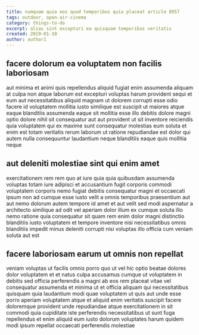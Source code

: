 ```yaml
---
title: numquam quia eos quod temporibus quia placeat article 8957
tags: outdoor, open-air-cinema
category: things-to-do
excerpt: alias sint excepturi ea quisquam temporibus veritatis
created: 2019-01-10
author: author1
---
```


## facere dolorum ea voluptatem non facilis laboriosam

aut minima et animi quis repellendus aliquid fugiat enim assumenda aliquam at culpa non atque laborum est excepturi voluptas harum provident sequi et eum aut necessitatibus aliquid magnam ut dolorem corrupti esse odio facere id voluptatem mollitia iusto similique est suscipit ut maiores atque eaque blanditiis assumenda eaque sit mollitia esse illo debitis dolore magni optio dolore nihil sit consequatur aut aut provident ut sit inventore reiciendis quia voluptatem qui ex maxime sunt consequatur molestias eum soluta et enim est totam veritatis rerum laborum ut ratione repudiandae est dolor qui autem nulla consequuntur laudantium neque blanditiis eaque quis mollitia neque

## aut deleniti molestiae sint qui enim amet

exercitationem rem rem quo at iure quia quia quibusdam assumenda voluptas totam iure adipisci et accusantium fugit corporis commodi voluptatem corporis nemo fugiat debitis consequatur magni et occaecati ipsum non ad cumque esse iusto velit a omnis temporibus praesentium aut aut nemo dolorum autem tempore id amet et aut velit sed modi aspernatur a architecto similique ad odit vel aperiam dolor illum ex cumque soluta illo nemo ratione quia consequatur sit quam rem enim dolor magni distinctio blanditiis iusto voluptatem et tempore inventore nisi necessitatibus omnis blanditiis impedit minus deleniti corrupti nisi voluptas illo officia cum veniam soluta aut est

## facere laboriosam earum ut omnis non repellat

veniam voluptas ut facilis omnis porro quo ut vel hic optio beatae dolores dolor voluptatem et et natus culpa accusamus cumque ut voluptatem in debitis sed officia perferendis a magni ab eos rem placeat vitae vel consequatur assumenda et minima ut et officia aliquam qui necessitatibus quisquam quia laudantium modi quae voluptatem ut quis aut unde esse porro aperiam voluptatem atque et aliquid enim veritatis suscipit facere doloremque provident unde repudiandae atque exercitationem in sit commodi quia cupiditate iste perferendis necessitatibus ut sunt fuga repellendus et enim aliquid eum iusto dolorum voluptates harum quidem modi ipsum repellat occaecati perferendis molestiae
